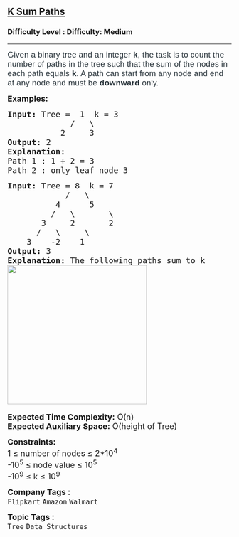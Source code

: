 <h2><a href="https://www.geeksforgeeks.org/problems/k-sum-paths/1?page=2&sortBy=submissions">K Sum Paths</a></h2><h3>Difficulty Level : Difficulty: Medium</h3><hr><div class="problems_problem_content__Xm_eO"><p><span style="font-size: 18px;"><span style="box-sizing: border-box; margin: 0px; padding: 0px; border: 0px; vertical-align: baseline; color: #273239; font-family: Nunito, sans-serif; letter-spacing: 0.162px; background-color: #ffffff;">Given a binary tree and an integer&nbsp;</span><strong style="box-sizing: border-box; margin: 0px; padding: 0px; border: 0px; vertical-align: baseline; color: #273239; font-family: Nunito, sans-serif; letter-spacing: 0.162px; background-color: #ffffff;"><strong style="box-sizing: border-box; margin: 0px; padding: 0px; border: 0px; vertical-align: baseline;">k</strong></strong><span style="box-sizing: border-box; margin: 0px; padding: 0px; border: 0px; vertical-align: baseline; color: #273239; font-family: Nunito, sans-serif; letter-spacing: 0.162px; background-color: #ffffff;">, the task is to count the number of paths in the tree such that the sum of the nodes in each path equals&nbsp;</span><strong style="box-sizing: border-box; margin: 0px; padding: 0px; border: 0px; vertical-align: baseline; color: #273239; font-family: Nunito, sans-serif; letter-spacing: 0.162px; background-color: #ffffff;"><strong style="box-sizing: border-box; margin: 0px; padding: 0px; border: 0px; vertical-align: baseline;">k</strong></strong><span style="box-sizing: border-box; margin: 0px; padding: 0px; border: 0px; vertical-align: baseline; color: #273239; font-family: Nunito, sans-serif; letter-spacing: 0.162px; background-color: #ffffff;">. A path can start from any node and end at any node and must be <strong>downward </strong>only.</span><br></span></p>
<p><strong><span style="font-size: 18px;">Examples:</span></strong></p>
<pre><span style="font-size: 18px;"><strong>Input: </strong>Tree =  1  k = 3                               
             /   \                          
           2     3</span>
<span style="font-size: 18px;"><strong>Output:</strong> 2</span>
<span style="font-size: 18px;"><strong>Explanation:</strong>
Path 1 : 1 + 2 = 3
Path 2 : only leaf node 3</span>
</pre>
<pre><span style="font-size: 18px;"><strong>Input: </strong>Tree = 8  k = 7  
            /   \
          4      5
         /   \       \
       3     2       2                        
      /   \     \                    
    3    -2    1       <br><strong>Output:</strong> 3</span>
<span style="font-size: 18px;"><strong>Explanation: </strong>The following paths sum to k <br><img src="https://media.geeksforgeeks.org/img-practice/prod/addEditProblem/700575/Web/Other/blobid0_1722330388.jpg" width="313" height="313"> </span></pre>
<p><span style="font-size: 18px;"><strong>Expected Time Complexity:</strong> O(n)<br><strong>Expected Auxiliary Space:</strong> O(height of Tree)</span></p>
<p><span style="font-size: 18px;"><strong>Constraints:</strong><br>1 ≤ number of nodes ≤ 2*10<sup>4</sup><br>-10<sup>5</sup> ≤ node value ≤ 10<sup>5</sup><br>-10<sup>9</sup> ≤ k ≤ 10<sup>9</sup></span></p></div><p><span style=font-size:18px><strong>Company Tags : </strong><br><code>Flipkart</code>&nbsp;<code>Amazon</code>&nbsp;<code>Walmart</code>&nbsp;<br><p><span style=font-size:18px><strong>Topic Tags : </strong><br><code>Tree</code>&nbsp;<code>Data Structures</code>&nbsp;